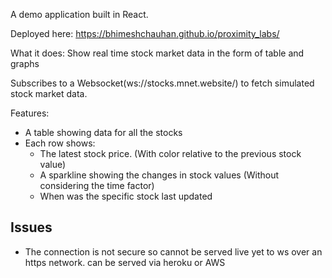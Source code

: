 A demo application built in React.

Deployed here: https://bhimeshchauhan.github.io/proximity_labs/

What it does: Show real time stock market data in the form of table and graphs

Subscribes to a Websocket(ws://stocks.mnet.website/) to fetch simulated stock market data.

Features:
  - A table showing data for all the stocks
  - Each row shows:
    - The latest stock price. (With color relative to the previous stock value)
    - A sparkline showing the changes in stock values (Without considering the time factor)
    - When was the specific stock last updated
  
## Issues

- The connection is not secure so cannot be served live yet to ws over an https network. can be served via heroku or AWS